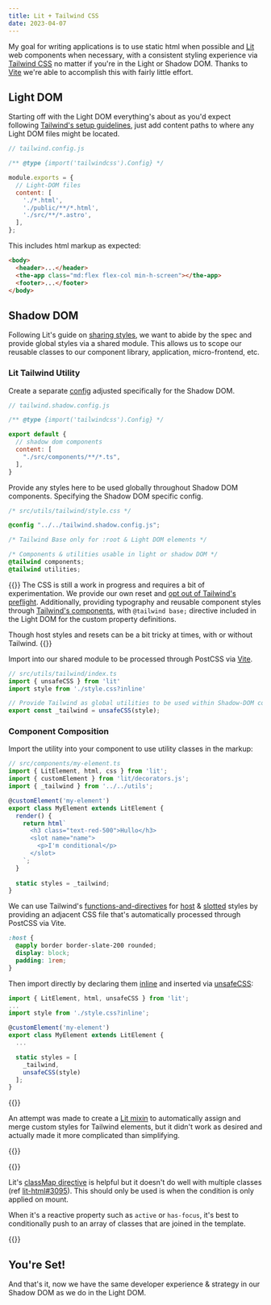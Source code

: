 ```yaml
---
title: Lit + Tailwind CSS
date: 2023-04-07
---
```


My goal for writing applications is to use static html when possible and [Lit](https://lit.dev) web components when necessary, with a consistent styling experience via [Tailwind CSS](https://tailwindcss.com) no matter if you're in the Light or Shadow DOM. Thanks to [Vite](https://vitejs.dev) we're able to accomplish this with fairly little effort.

## Light DOM

Starting off with the Light DOM everything's about as you'd expect following [Tailwind's setup guidelines](https://tailwindcss.com/docs/content-configuration), just add content paths to where any Light DOM files might be located.

```js
// tailwind.config.js

/** @type {import('tailwindcss').Config} */

module.exports = {
  // Light-DOM files
  content: [
    './*.html',
    './public/**/*.html',
    './src/**/*.astro',
  ],
};
```

This includes html markup as expected:

```html
<body>
  <header>...</header>
  <the-app class="md:flex flex-col min-h-screen"></the-app>
  <footer>...</footer>
</body>
```

## Shadow DOM

Following Lit's guide on [sharing styles](https://lit.dev/docs/components/styles/#sharing-styles), we want to abide by the spec and provide global styles via a shared module. This allows us to scope our reusable classes to our component library, application, micro-frontend, etc.

### Lit Tailwind Utility

Create a separate [config](https://tailwindcss.com/docs/functions-and-directives#config) adjusted specifically for the Shadow DOM.

```js
// tailwind.shadow.config.js

/** @type {import('tailwindcss').Config} */

export default {
  // shadow dom components
  content: [
    "./src/components/**/*.ts",
  ],
}
```

Provide any styles here to be used globally throughout Shadow DOM components. Specifying the Shadow DOM specific config.

```css
/* src/utils/tailwind/style.css */

@config "../../tailwind.shadow.config.js";

/* Tailwind Base only for :root & Light DOM elements */

/* Components & utilities usable in light or shadow DOM */
@tailwind components;
@tailwind utilities;
```

{{<notice>}}
The CSS is still a work in progress and requires a bit of experimentation. We provide our own reset and [opt out of Tailwind's preflight](https://tailwindcss.com/docs/preflight#disabling-preflight). Additionally, providing typography and reusable component styles through [Tailwind's components](https://tailwindcss.com/docs/plugins#adding-components), with `@tailwind base;` directive included in the Light DOM for the custom property definitions.

Though host styles and resets can be a bit tricky at times, with or without Tailwind.
{{</notice>}}

Import into our shared module to be processed through PostCSS via [Vite](https://vitejs.dev/guide/features#disabling-css-injection-into-the-page).

```ts
// src/utils/tailwind/index.ts
import { unsafeCSS } from 'lit'
import style from './style.css?inline'

// Provide Tailwind as global utilities to be used within Shadow-DOM components
export const _tailwind = unsafeCSS(style);
```

### Component Composition

Import the utility into your component to use utility classes in the markup:
```ts
// src/components/my-element.ts
import { LitElement, html, css } from 'lit';
import { customElement } from 'lit/decorators.js';
import { _tailwind } from '../../utils';

@customElement('my-element')
export class MyElement extends LitElement {
  render() {
    return html`
      <h3 class="text-red-500">Hullo</h3>
      <slot name="name">
        <p>I'm conditional</p>
      </slot>
    `;
  }
  
  static styles = _tailwind;
}
```

We can use Tailwind's [functions-and-directives](https://tailwindcss.com/docs/functions-and-directives#apply) for [host](https://developer.mozilla.org/en-US/docs/Web/CSS/:host_function) & [slotted](https://developer.mozilla.org/en-US/docs/Web/CSS/::slotted) styles by providing an adjacent CSS file that's automatically processed through PostCSS via Vite.

```css
:host {
  @apply border border-slate-200 rounded;
  display: block;
  padding: 1rem;
}
```

Then import directly by declaring them [inline](https://vitejs.dev/guide/features.html#disabling-css-injection-into-the-page) and inserted via [unsafeCSS](https://lit.dev/docs/api/styles/#unsafeCSS):

```ts
import { LitElement, html, unsafeCSS } from 'lit';
...
import style from './style.css?inline';

@customElement('my-element')
export class MyElement extends LitElement {
  ...

  static styles = [
    _tailwind,
    unsafeCSS(style)
  ];
}
```

{{<notice type="tip" title="Before You Ask">}}

An attempt was made to create a [Lit mixin](https://lit.dev/docs/composition/mixins/) to automatically assign and merge custom styles for Tailwind elements, but it didn't work as desired and actually made it more complicated than simplifying.

{{</notice >}}

{{<notice type="warning" title="Dynamic Classes">}}

Lit's [classMap directive](https://lit.dev/docs/components/styles/#dynamic-classes-and-styles) is helpful but it doesn't do well with multiple classes (ref [lit-html#3095](https://github.com/lit/lit/issues/3095)). This should only be used is when the condition is only applied on mount.

When it's a reactive property such as `active` or `has-focus`, it's best to conditionally push to an array of classes that are joined in the template.

{{</notice >}}

## You're Set!

And that's it, now we have the same developer experience & strategy in our Shadow DOM as we do in the Light DOM.
